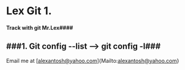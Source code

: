 # Lex Git 1. 
#### Track with git **Mr.Lex**####
###1. Git config --list --> git config -l###
---
Email me at [alexantosh@yahoo.com]{Mailto:alexantosh@yahoo.com}